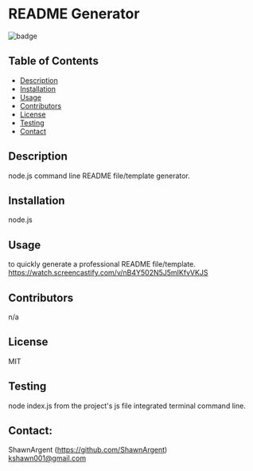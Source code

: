 # README Generator
  
  ![badge](https://img.shields.io/badge/license-MIT-important)
  
  ## Table of Contents
  - [Description](#description)
  - [Installation](#installation)
  - [Usage](#usage)
  - [Contributors](#contributors)
  - [License](#license)
  - [Testing](#testing)
  - [Contact](#contact)

  ## Description
  node.js command line README file/template generator.
  
  ## Installation
  node.js
 
  ## Usage
  to quickly generate a professional README file/template.
https://watch.screencastify.com/v/nB4Y502N5J5mIKfvVKJS
  ## Contributors
  n/a
  
  ## License
  MIT
  
   ## Testing
  node index.js from the project's js file integrated terminal command line.
  
  ## Contact:
  ShawnArgent (https://github.com/ShawnArgent)  
  kshawn001@gmail.com